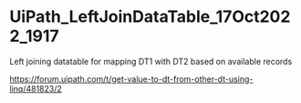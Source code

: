 # UiPath_LeftJoinDataTable_17Oct2022_1917

Left joining datatable for mapping DT1 with DT2 based on available records

https://forum.uipath.com/t/get-value-to-dt-from-other-dt-using-linq/481823/2
